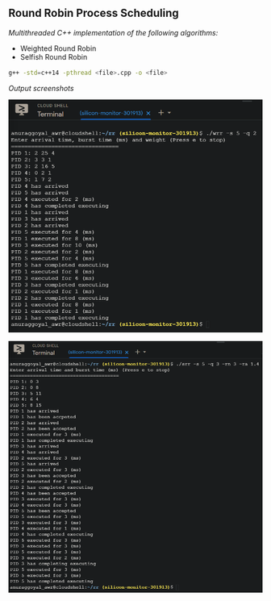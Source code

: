 ## Round Robin Process Scheduling

*Multithreaded C++ implementation of the following algorithms:*

*   Weighted Round Robin
*   Selfish Round Robin

```bash
g++ -std=c++14 -pthread <file>.cpp -o <file>
```

*Output screenshots*

![wrr](img/wrr.png)

![srr](img/srr.png)
